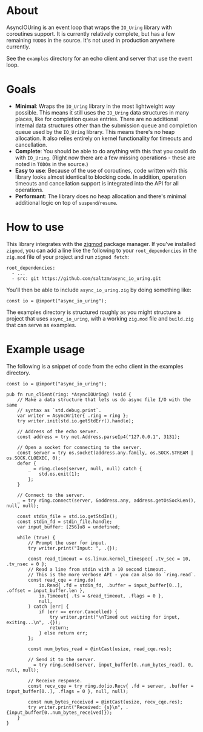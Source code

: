 
# About

AsyncIOUring is an event loop that wraps the `IO_Uring` library with coroutines
support. It is currently relatively complete, but has a few remaining `TODO`s
in the source. It's not used in production anywhere currently.

See the `examples` directory for an echo client and server that use the event loop.

# Goals

* **Minimal**: Wraps the `IO_Uring` library in the most lightweight way
  possible. This means it still uses the `IO_Uring` data structures in many
  places, like for completion queue entries. There are no additional internal
  data structures other than the submission queue and completion queue used by
  the `IO_Uring` library. This means there's no heap allocation. It also relies
  entirely on kernel functionality for timeouts and cancellation.
* **Complete**: You should be able to do anything with this that you could do
  with `IO_Uring`. (Right now there are a few missing operations - these are
  noted in `TODO`s in the source.)
* **Easy to use**: Because of the use of coroutines, code written with this
  library looks almost identical to blocking code. In addition, operation
  timeouts and cancellation support is integrated into the API for all operations.
* **Performant**: The library does no heap allocation and there's minimal
  additional logic on top of `suspend`/`resume`. 

# How to use 

This library integrates with the [zigmod](https://github.com/nektro/zigmod)
package manager. If you've installed `zigmod`, you can add a line like the
following to your `root_dependencies` in the `zig.mod` file of your project 
and run `zigmod fetch`:
```
root_dependencies:
  - ...
  - src: git https://github.com/saltzm/async_io_uring.git
```

You'll then be able to include `async_io_uring.zig` by doing something like:
```
const io = @import("async_io_uring");
```

The examples directory is structured roughly as you might structure a project
that uses `async_io_uring`, with a working `zig.mod` file and `build.zig` that
can serve as examples.

# Example usage

The following is a snippet of code from the echo client in the examples
directory.

```zig
const io = @import("async_io_uring");

pub fn run_client(ring: *AsyncIOUring) !void {
    // Make a data structure that lets us do async file I/O with the same
    // syntax as `std.debug.print`.
    var writer = AsyncWriter{ .ring = ring };
    try writer.init(std.io.getStdErr().handle);

    // Address of the echo server.
    const address = try net.Address.parseIp4("127.0.0.1", 3131);

    // Open a socket for connecting to the server.
    const server = try os.socket(address.any.family, os.SOCK.STREAM | os.SOCK.CLOEXEC, 0);
    defer {
        _ = ring.close(server, null, null) catch {
            std.os.exit(1);
        };
    }

    // Connect to the server.
    _ = try ring.connect(server, &address.any, address.getOsSockLen(), null, null);

    const stdin_file = std.io.getStdIn();
    const stdin_fd = stdin_file.handle;
    var input_buffer: [256]u8 = undefined;

    while (true) {
        // Prompt the user for input.
        try writer.print("Input: ", .{});

        const read_timeout = os.linux.kernel_timespec{ .tv_sec = 10, .tv_nsec = 0 };
        // Read a line from stdin with a 10 second timeout.
        // This is the more verbose API - you can also do `ring.read`.
        const read_cqe = ring.do(
            io.Read{ .fd = stdin_fd, .buffer = input_buffer[0..], .offset = input_buffer.len },
            io.Timeout{ .ts = &read_timeout, .flags = 0 },
            null,
        ) catch |err| {
            if (err == error.Cancelled) {
                try writer.print("\nTimed out waiting for input, exiting...\n", .{});
                return;
            } else return err;
        };

        const num_bytes_read = @intCast(usize, read_cqe.res);

        // Send it to the server.
        _ = try ring.send(server, input_buffer[0..num_bytes_read], 0, null, null);

        // Receive response.
        const recv_cqe = try ring.do(io.Recv{ .fd = server, .buffer = input_buffer[0..], .flags = 0 }, null, null);

        const num_bytes_received = @intCast(usize, recv_cqe.res);
        try writer.print("Received: {s}\n", .{input_buffer[0..num_bytes_received]});
    }
}
```
